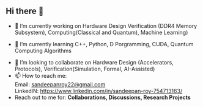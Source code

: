 ## Hi there 👋
- 🔭 I’m currently working on Hardware Design Verification (DDR4 Memory Subsystem), Computing(Classical and Quantum), Machine Learning)
* 🌱 I’m currently learning C++, Python, D Porgramming, CUDA, Quantum Computing Algorithms
+ 👯 I’m looking to collaborate on Hardware Design (Accelerators, Protocols), Verification(Simulation, Formal, AI-Assisted)
+ 📫 How to reach me: </br> Email: sandeepanroy22@gmail.com </br> LinkedIN: https://www.linkedin.com/in/sandeepan-roy-754713163/
+ Reach out to me for: **Collaborations, Discussions, Research Projects**
<!--
**Sandeepan26/Sandeepan26** is a ✨ _special_ ✨ repository because its `README.md` (this file) appears on your GitHub profile.

Here are some ideas to get you started:

## 🔭 I’m currently working on Hardware Design Verification, Computing(Classical and Quantum), Machine Learning
- 🌱 I’m currently learning C++, Python, D Porgramming, CUDA to reach intermediate level of skills
- 👯 I’m looking to collaborate on Hardware Design (Accelerators, Protocols), Verification(Simulation, Formal, AI-Assisted)
- 🤔 I’m looking for help with ...
- 💬 Ask me about ...
- 📫 How to reach me: Email: sandeepanroy22@gmail.com
- 😄 Pronouns: ...
- ⚡ Fun fact: ...
-->

